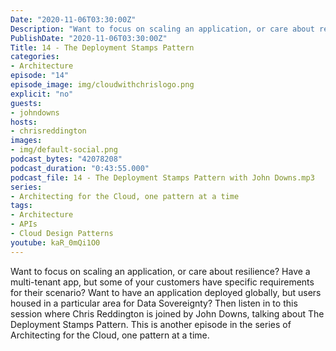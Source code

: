 ```yaml
---
Date: "2020-11-06T03:30:00Z"
Description: "Want to focus on scaling an application, or care about resilience? Have a multi-tenant app, but some of your customers have specific requirements for their scenario? Want to have an application deployed globally, but users housed in a particular area for Data Sovereignty? Then listen in to this session where Chris Reddington is joined by John Downs, talking about The Deployment Stamps Pattern. This is another episode in the series of Architecting for the Cloud, one pattern at a time."
PublishDate: "2020-11-06T03:30:00Z"
Title: 14 - The Deployment Stamps Pattern
categories:
- Architecture
episode: "14"
episode_image: img/cloudwithchrislogo.png
explicit: "no"
guests:
- johndowns
hosts:
- chrisreddington
images:
- img/default-social.png
podcast_bytes: "42078208"
podcast_duration: "0:43:55.000"
podcast_file: 14 - The Deployment Stamps Pattern with John Downs.mp3
series:
- Architecting for the Cloud, one pattern at a time
tags:
- Architecture
- APIs
- Cloud Design Patterns
youtube: kaR_0mQi1O0
---
```

Want to focus on scaling an application, or care about resilience? Have a multi-tenant app, but some of your customers have specific requirements for their scenario? Want to have an application deployed globally, but users housed in a particular area for Data Sovereignty? Then listen in to this session where Chris Reddington is joined by John Downs, talking about The Deployment Stamps Pattern. This is another episode in the series of Architecting for the Cloud, one pattern at a time.